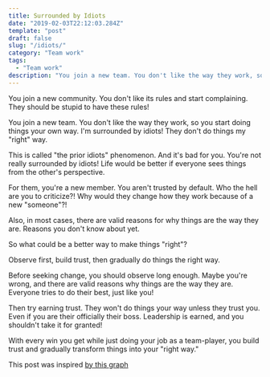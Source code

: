 ```yaml
---
title: Surrounded by Idiots
date: "2019-02-03T22:12:03.284Z"
template: "post"
draft: false
slug: "/idiots/"
category: "Team work"
tags:
  - "Team work"
description: "You join a new team. You don't like the way they work, so you start doing things your own way. I'm surrounded by idiots! They don't do things my 'right' way."
---
```


You join a new community. You don't like its rules and start complaining. They should be stupid to have these rules!

You join a new team. You don't like the way they work, so you start doing things your own way. I'm surrounded by idiots! They don't do things my "right" way.

This is called "the prior idiots" phenomenon. And it's bad for you. You're not really surrounded by idiots!
Life would be better if everyone sees things from the other's perspective.

For them, you're a new member. You aren't trusted by default. Who the hell are you to criticize?! Why would they change how they work because of a new "someone"?!

Also, in most cases, there are valid reasons for why things are the way they are. Reasons you don't know about yet.

So what could be a better way to make things "right"?

Observe first, build trust, then gradually do things the right way.

Before seeking change, you should observe long enough. Maybe you're wrong, and there are valid reasons why things are the way they are. Everyone tries to do their best, just like you!

Then try earning trust. They won't do things your way unless they trust you. Even if you are their officially their boss. Leadership is earned, and you shouldn't take it for granted!

With every win you get while just doing your job as a team-player, you build trust and gradually transform things into your "right way."

This post was inspired [by this graph](https://twitter.com/ghoshal/status/1018599827976966145)